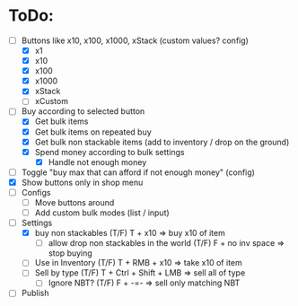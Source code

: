 # ToDo:

- [ ] Buttons like x10, x100, x1000, xStack (custom values? config)
    - [x] x1
    - [x] x10
    - [x] x100
    - [x] x1000
    - [x] xStack
    - [ ] xCustom
- [ ] Buy according to selected button
    - [x] Get bulk items
    - [x] Get bulk items on repeated buy
    - [x] Get bulk non stackable items (add to inventory / drop on the ground)
    - [x] Spend money according to bulk settings
        - [x] Handle not enough money
- [ ] Toggle "buy max that can afford if not enough money" (config)
- [x] Show buttons only in shop menu
- [ ] Configs
    - [ ] Move buttons around
    - [ ] Add custom bulk modes (list / input)
- [ ] Settings
    - [x] buy non stackables (T/F) T + x10 => buy x10 of item
        - [ ] allow drop non stackables in the world (T/F) F + no inv space => stop buying
    - [ ] Use in Inventory (T/F) T + RMB + x10 => take x10 of item
    - [ ] Sell by type (T/F) T + Ctrl + Shift + LMB => sell all of type
        - [ ] Ignore NBT? (T/F) F + -=- => sell only matching NBT
- [ ] Publish
